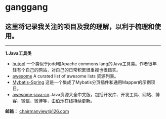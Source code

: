 # ganggang
## 这里将记录我关注的项目及我的理解，以利于梳理和使用。 
----------------------------------------
**1.Java工具类**

 * [hutool](https://github.com/looly/hutool)   一个类似于jodd和Apache commons lang的Java工具类。作者很年轻有个自己的网站，对自己的日常积累很重视也很踏实。 
 * [awesome](https://github.com/sindresorhus/awesome)   A curated list of awesome lists 资源列表。 
 * [Mybatis-Spring](https://github.com/abel533/Mybatis-Spring)   这是一个集成了Mybatis分页插件和通用Mapper的示例项目。 
 * [awesome-java-cn](https://github.com/jobbole/awesome-java-cn)   Java资源大全中文版，包括开发库、开发工具、网站、博客、微信、微博等，由伯乐在线持续更新。


**邮箱：**  chairmanview@126.com
